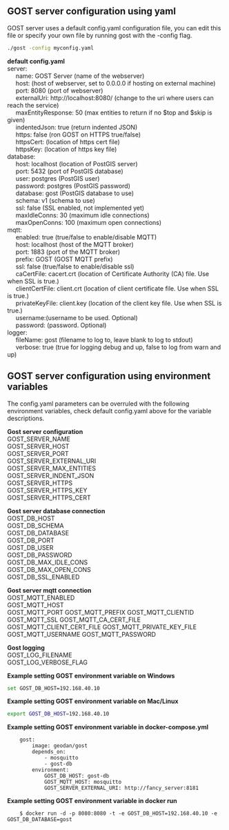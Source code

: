 ## GOST server configuration using yaml

GOST server uses a default config.yaml configuration file, you can edit this file or specify your own file by running gost with the -config flag. 

```sh
./gost -config myconfig.yaml
```

**default config.yaml**  
server: <br />
&nbsp;&nbsp;&nbsp;&nbsp;&nbsp;name: GOST Server (name of the webserver)<br />
&nbsp;&nbsp;&nbsp;&nbsp;&nbsp;host: (host of webserver, set to 0.0.0.0 if hosting on external machine)<br />
&nbsp;&nbsp;&nbsp;&nbsp;&nbsp;port: 8080 (port of webserver)<br />
&nbsp;&nbsp;&nbsp;&nbsp;&nbsp;externalUri: http://localhost:8080/ (change to the uri where users can reach the service)<br />
&nbsp;&nbsp;&nbsp;&nbsp;&nbsp;maxEntityResponse: 50 (max entities to return if no $top and $skip is given)<br />
&nbsp;&nbsp;&nbsp;&nbsp;&nbsp;indentedJson: true (return indented JSON)<br />
&nbsp;&nbsp;&nbsp;&nbsp;&nbsp;https: false (ron GOST on HTTPS true/false)<br />
&nbsp;&nbsp;&nbsp;&nbsp;&nbsp;httpsCert: (location of https cert file)<br />
&nbsp;&nbsp;&nbsp;&nbsp;&nbsp;httpsKey: (location of https key file)<br />
database:<br />
&nbsp;&nbsp;&nbsp;&nbsp;&nbsp;host: localhost (location of PostGIS server)<br />
&nbsp;&nbsp;&nbsp;&nbsp;&nbsp;port: 5432 (port of PostGIS database)<br />
&nbsp;&nbsp;&nbsp;&nbsp;&nbsp;user: postgres (PostGIS user)<br />
&nbsp;&nbsp;&nbsp;&nbsp;&nbsp;password: postgres (PostGIS password)<br />
&nbsp;&nbsp;&nbsp;&nbsp;&nbsp;database: gost (PostGIS database to use)<br />
&nbsp;&nbsp;&nbsp;&nbsp;&nbsp;schema: v1 (schema to use)<br />
&nbsp;&nbsp;&nbsp;&nbsp;&nbsp;ssl: false (SSL enabled, not implemented yet)<br />
&nbsp;&nbsp;&nbsp;&nbsp;&nbsp;maxIdleConns: 30 (maximum idle connections)<br />
&nbsp;&nbsp;&nbsp;&nbsp;&nbsp;maxOpenConns: 100 (maximum open connections)<br />
mqtt:<br />
&nbsp;&nbsp;&nbsp;&nbsp;&nbsp;enabled: true (true/false to enable/disable MQTT)<br />
&nbsp;&nbsp;&nbsp;&nbsp;&nbsp;host: localhost (host of the MQTT broker)<br />
&nbsp;&nbsp;&nbsp;&nbsp;&nbsp;port: 1883 (port of the MQTT broker)<br />
&nbsp;&nbsp;&nbsp;&nbsp;&nbsp;prefix: GOST (GOST MQTT prefix)<br/>
&nbsp;&nbsp;&nbsp;&nbsp;&nbsp;ssl: false (true/false to enable/disable ssl)<br/>
&nbsp;&nbsp;&nbsp;&nbsp;&nbsp;caCertFile: cacert.crt (location of Certificate Authority (CA) file. Use when SSL is true.) <br/>
&nbsp;&nbsp;&nbsp;&nbsp;&nbsp;clientCertFile: client.crt (location of client certificate file. Use when SSL is true.) <br/>
&nbsp;&nbsp;&nbsp;&nbsp;&nbsp;privateKeyFile: client.key (location of the client key file. Use when SSL is true.)<br/>
&nbsp;&nbsp;&nbsp;&nbsp;&nbsp;username:(username to be used. Optional)<br/>
&nbsp;&nbsp;&nbsp;&nbsp;&nbsp;password: (password. Optional)<br/>
logger:<br />
&nbsp;&nbsp;&nbsp;&nbsp;&nbsp;fileName: gost (filename to log to, leave blank to log to stdout)<br />
&nbsp;&nbsp;&nbsp;&nbsp;&nbsp;verbose: true (true for logging debug and up, false to log from warn and up)<br />

##  GOST server configuration using environment variables
The config.yaml parameters can be overruled with the following environment variables, check default config.yaml above for the variable descriptions.

**Gost server configuration**  
GOST_SERVER_NAME  
GOST_SERVER_HOST  
GOST_SERVER_PORT  
GOST_SERVER_EXTERNAL_URI  
GOST_SERVER_MAX_ENTITIES  
GOST_SERVER_INDENT_JSON  
GOST_SERVER_HTTPS  
GOST_SERVER_HTTPS_KEY  
GOST_SERVER_HTTPS_CERT  

**Gost server database connection**  
GOST_DB_HOST  
GOST_DB_SCHEMA  
GOST_DB_DATABASE  
GOST_DB_PORT  
GOST_DB_USER  
GOST_DB_PASSWORD  
GOST_DB_MAX_IDLE_CONS  
GOST_DB_MAX_OPEN_CONS  
GOST_DB_SSL_ENABLED

**Gost server mqtt connection**  
GOST_MQTT_ENABLED  
GOST_MQTT_HOST  
GOST_MQTT_PORT
GOST_MQTT_PREFIX
GOST_MQTT_CLIENTID
GOST_MQTT_SSL
GOST_MQTT_CA_CERT_FILE
GOST_MQTT_CLIENT_CERT_FILE
GOST_MQTT_PRIVATE_KEY_FILE
GOST_MQTT_USERNAME
GOST_MQTT_PASSWORD

**Gost logging**  
GOST_LOG_FILENAME  
GOST_LOG_VERBOSE_FLAG   

**Example setting GOST environment variable on Windows**

```sh
set GOST_DB_HOST=192.168.40.10
```

**Example setting GOST environment variable on Mac/Linux**

```sh
export GOST_DB_HOST=192.168.40.10
```

**Example setting GOST environment variable in docker-compose.yml**

```
    gost:
        image: geodan/gost
        depends_on:
            - mosquitto
            - gost-db
        environment:
            GOST_DB_HOST: gost-db
            GOST_MQTT_HOST: mosquitto
            GOST_SERVER_EXTERNAL_URI: http://fancy_server:8181
```

**Example setting GOST environment variable in docker run**

```
    $ docker run -d -p 8080:8080 -t -e GOST_DB_HOST=192.168.40.10 -e GOST_DB_DATABASE=gost
```
